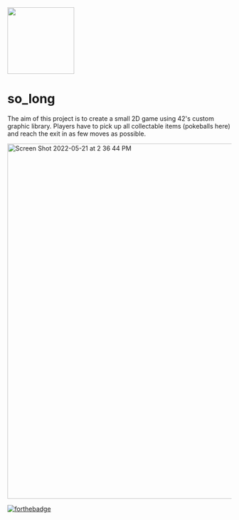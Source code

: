 <img src="https://user-images.githubusercontent.com/105823790/171860148-c0b11827-51de-42e1-8213-e1e83249b081.png" width="150" height="150">

# so_long

The aim of this project is to create a small 2D game using 42's custom graphic library. 
Players have to pick up all collectable items (pokeballs here) and reach the exit in as few moves as possible.


<img width="800" alt="Screen Shot 2022-05-21 at 2 36 44 PM" src="https://user-images.githubusercontent.com/105823790/169651827-42fa4f81-dec2-4426-8a68-d900c4c1557b.png">


[![forthebadge](https://forthebadge.com/images/badges/made-with-c.svg)](https://forthebadge.com)
